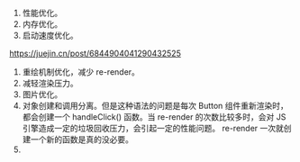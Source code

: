 #  

1. 性能优化。
2. 内存优化。
3. 启动速度优化。

https://juejin.cn/post/6844904041290432525

1. 重绘机制优化，减少 re-render。
2. 减轻渲染压力。
3. 图片优化。
4. 对象创建和调用分离。但是这种语法的问题是每次 Button 组件重新渲染时，都会创建一个 handleClick() 函数。当 re-render 的次数比较多时，会对 JS 引擎造成一定的垃圾回收压力，会引起一定的性能问题。 re-render 一次就创建一个新的函数是真的没必要。
5. 
